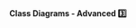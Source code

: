 <link rel="stylesheet" href="{{baseUrl}}/css/textbook.css">

<div class="website-content">

<div id="title">

#### Class Diagrams - Advanced :three:

</div>

<div id="body">



</div>

<div id="extras">

<include src="exercises.md" />

</div>

</div>
